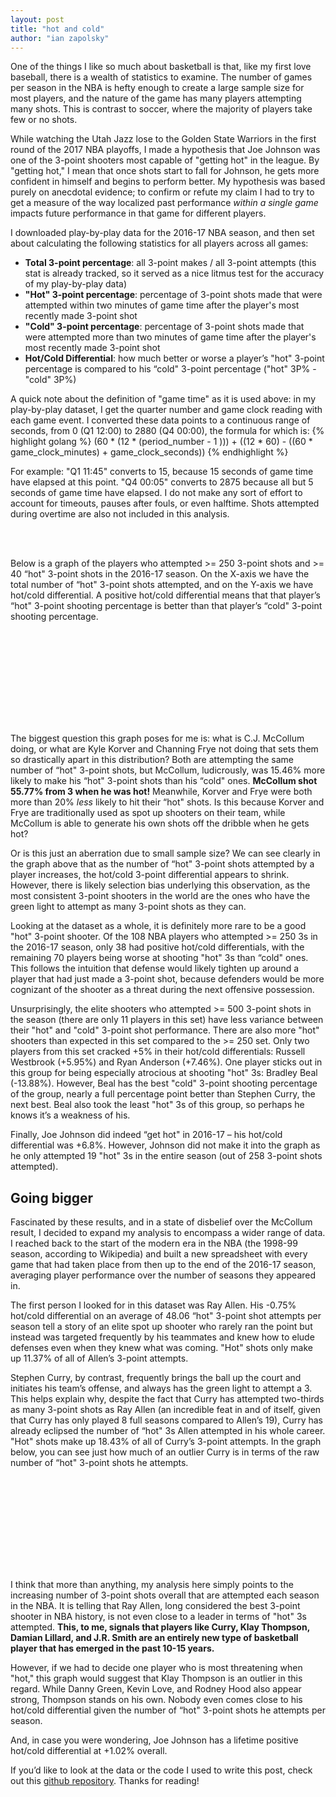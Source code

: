 ```yaml
---
layout: post
title: "hot and cold"
author: "ian zapolsky"
---
```


One of the things I like so much about basketball is that, like my first love baseball, there is a wealth of statistics to examine.
The number of games per season in the NBA is hefty enough to create a large sample size for most players, and the nature of the game has many players attempting many shots.
This is contrast to soccer, where the majority of players take few or no shots.


While watching the Utah Jazz lose to the Golden State Warriors in the first round of the 2017 NBA playoffs, I made a hypothesis that Joe Johnson was one of the 3-point shooters most capable of "getting hot" in the league.
By "getting hot," I mean that once shots start to fall for Johnson, he gets more confident in himself and begins to perform better.
My hypothesis was based purely on anecdotal evidence; to confirm or refute my claim I had to try to get a measure of the way localized past performance _within a single game_ impacts future performance in that game for different players.


I downloaded play-by-play data for the 2016-17 NBA season, and then set about calculating the following statistics for all players across all games:

  - **Total 3-point percentage**: all 3-point makes / all 3-point attempts (this stat is already tracked, so it served as a nice litmus test for the accuracy of my play-by-play data)
  - **"Hot" 3-point percentage**: percentage of 3-point shots made that were attempted within two minutes of game time after the player's most recently made 3-point shot
  - **"Cold" 3-point percentage**: percentage of 3-point shots made that were attempted more than two minutes of game time after the player's most recently made 3-point shot
  - **Hot/Cold Differential**: how much better or worse a player’s "hot" 3-point percentage is compared to his “cold" 3-point percentage ("hot" 3P% - "cold" 3P%)

A quick note about the definition of "game time" as it is used above: in my play-by-play dataset, I get the quarter number and game clock reading with each game event. I converted these data points to a continuous range of seconds, from 0 (Q1 12:00) to 2880 (Q4 00:00), the formula for which is:
{% highlight golang %}
    (60 * (12 * (period_number - 1 ))) +
    ((12 * 60) - ((60 * game_clock_minutes) + game_clock_seconds))
{% endhighlight %}

For example: "Q1 11:45" converts to 15, because 15 seconds of game time have elapsed at this point.
"Q4 00:05" converts to 2875 because all but 5 seconds of game time have elapsed.
I do not make any sort of effort to account for timeouts, pauses after fouls, or even halftime.
Shots attempted during overtime are also not included in this analysis.

<br></br>

Below is a graph of the players who attempted >= 250 3-point shots and >= 40 “hot" 3-point shots in the 2016-17 season.
On the X-axis we have the total number of “hot" 3-point shots attempted, and on the Y-axis we have hot/cold differential.
A positive hot/cold differential means that that player’s “hot" 3-point shooting percentage is better than that player’s “cold" 3-point shooting percentage.

<div class="svgholder">
  <svg id="g1"></svg>
</div>

The biggest question this graph poses for me is: what is C.J. McCollum doing, or what are Kyle Korver and Channing Frye not doing that sets them so drastically apart in this distribution?
Both are attempting the same number of “hot" 3-point shots, but McCollum, ludicrously, was 15.46% more likely to make his “hot" 3-point shots than his “cold" ones.
**McCollum shot 55.77% from 3 when he was hot!**
Meanwhile, Korver and Frye were both more than 20% _less_ likely to hit their “hot" shots.
Is this because Korver and Frye are traditionally used as spot up shooters on their team, while McCollum is able to generate his own shots off the dribble when he gets hot?

Or is this just an aberration due to small sample size? We can see clearly in the graph above that as the number of “hot" 3-point shots attempted by a player increases, the hot/cold 3-point differential appears to shrink.
However, there is likely selection bias underlying this observation, as the most consistent 3-point shooters in the world are the ones who have the green light to attempt as many 3-point shots as they can.

Looking at the dataset as a whole, it is definitely more rare to be a good "hot" 3-point shooter.
Of the 108 NBA players who attempted >= 250 3s in the 2016-17 season, only 38 had positive hot/cold differentials, with the remaining 70 players being worse at shooting "hot" 3s than “cold" ones.
This follows the intuition that defense would likely tighten up around a player that had just made a 3-point shot, because defenders would be more cognizant of the shooter as a threat during the next offensive possession.

Unsurprisingly, the elite shooters who attempted >= 500 3-point shots in the season (there are only 11 players in this set) have less variance between their "hot" and "cold" 3-point shot performance.
There are also more "hot" shooters than expected in this set compared to the >= 250 set.
Only two players from this set cracked +5% in their hot/cold differentials: Russell Westbrook (+5.95%) and Ryan Anderson (+7.46%).
One player sticks out in this group for being especially atrocious at shooting "hot" 3s: Bradley Beal (-13.88%).
However, Beal has the best "cold" 3-point shooting percentage of the group, nearly a full percentage point better than Stephen Curry, the next best.
Beal also took the least "hot" 3s of this group, so perhaps he knows it’s a weakness of his.

Finally, Joe Johnson did indeed “get hot" in 2016-17 – his hot/cold differential was +6.8%.
However, Johnson did not make it into the graph as he only attempted 19 "hot" 3s in the entire season (out of 258 3-point shots attempted).

## Going bigger

Fascinated by these results, and in a state of disbelief over the McCollum result, I decided to expand my analysis to encompass a wider range of data.
I reached back to the start of the modern era in the NBA (the 1998-99 season, according to Wikipedia) and built a new spreadsheet with every game that had taken place from then up to the end of the 2016-17 season, averaging player performance over the number of seasons they appeared in.

The first person I looked for in this dataset was Ray Allen.
His -0.75% hot/cold differential on an average of 48.06 “hot" 3-point shot attempts per season tell a story of an elite spot up shooter who rarely ran the point but instead was targeted frequently by his teammates and knew how to elude defenses even when they knew what was coming.
"Hot" shots only make up 11.37% of all of Allen’s 3-point attempts.

Stephen Curry, by contrast, frequently brings the ball up the court and initiates his team’s offense, and always has the green light to attempt a 3.
This helps explain why, despite the fact that Curry has attempted two-thirds as many 3-point shots as Ray Allen (an incredible feat in and of itself, given that Curry has only played 8 full seasons compared to Allen’s 19), Curry has already eclipsed the number of “hot" 3s Allen attempted in his whole career.
"Hot" shots make up 18.43% of all of Curry’s 3-point attempts.
In the graph below, you can see just how much of an outlier Curry is in terms of the raw number of “hot" 3-point shots he attempts.

<div class="svgholder">
  <svg id="g2"></svg>
</div>

I think that more than anything, my analysis here simply points to the increasing number of 3-point shots overall that are attempted each season in the NBA.
It is telling that Ray Allen, long considered the best 3-point shooter in NBA history, is not even close to a leader in terms of "hot" 3s attempted.
**This, to me, signals that players like Curry, Klay Thompson, Damian Lillard, and J.R. Smith are an entirely new type of basketball player that has emerged in the past 10-15 years.**

However, if we had to decide one player who is most threatening when "hot," this graph would suggest that Klay Thompson is an outlier in this regard.
While Danny Green, Kevin Love, and Rodney Hood also appear strong, Thompson stands on his own.
Nobody even comes close to his hot/cold differential given the number of “hot" 3-point shots he attempts per season.

And, in case you were wondering, Joe Johnson has a lifetime positive hot/cold differential at +1.02% overall.

If you’d like to look at the data or the code I used to write this post, check out this [github repository][ghr]. Thanks for reading!

[ghr]:https://github.com/ianzapolsky/nbastats


<style>
.axis path,
.axis line {
  fill: none;
  stroke: #000;
  shape-rendering: crispEdges;
}

.svgholder {
  text-align: center;
}

.dot {
  stroke: #000;
}

.tooltip {
  position: absolute;
  font-size: 12px;
  width: 200px;
  height: 28px;
  pointer-events: none;
}
</style>
<script src="http://d3js.org/d3.v3.min.js"></script>
<script>

var x = function() {
  var margin = {top: 20, right: 20, bottom: 30, left: 40},
      width = 500 - margin.left - margin.right,
      //height = 500 - margin.top - margin.bottom;
      height = 500 - margin.top - margin.bottom;
  
  /* 
   * value accessor - returns the value to encode for a given data object.
   * scale - maps value to a visual display encoding, such as a pixel position.
   * map function - maps from data value to display value
   * axis - sets up axis
   */ 
  
  // setup x 
  var xValue = function(d) { return d["Hot 3P Att"]; }, // data -> value
      xScale = d3.scale.linear().range([0, width]), // value -> display
      xMap = function(d) { return xScale(xValue(d));}, // data -> display
      xAxis = d3.svg.axis().scale(xScale).orient("bottom");
  
  // setup y
  var yValue = function(d) { return d["Hot/Cold Diff"];}, // data -> value
      yScale = d3.scale.linear().range([height, 0]), // value -> display
      yMap = function(d) { return yScale(yValue(d));}, // data -> display
      yAxis = d3.svg.axis().scale(yScale).orient("left");
  
  // setup fill color
  var cValue = function(d) { return d.Name;},
      color = d3.scale.category10();
  
  // add the graph canvas to the body of the webpage
  var svg = d3.select("#g1")
      .attr("width", width + margin.left + margin.right)
      .attr("height", height + margin.top + margin.bottom)
    .append("g")
      .attr("transform", "translate(" + margin.left + "," + margin.top + ")");
  
  // add the tooltip area to the webpage
  var tooltip = d3.select("body").append("div")
      .attr("class", "tooltip")
      .style("opacity", 0);
  
  // load data
  d3.csv("/assets/2016-17.csv", function(error, data) {
  //d3.csv("reports/avg.csv", function(error, data) {
  
    // change string (from CSV) into number format
    data.forEach(function(d) {
      d["Hot 3P Att"] = +d["Hot 3P Att"];
      d["Hot/Cold Diff"] = +d["Hot/Cold Diff"];
      d["Hot 3P%"] = +d["Hot 3P%"];
  //    console.log(d);
    });
  
    // don't want dots overlapping axis, so add in buffer to data domain
    xScale.domain([d3.min(data, xValue)-1, d3.max(data, xValue)+1]);
    //xScale.domain([50, d3.max(data, xValue)+1]);
    //yScale.domain([d3.min(data, yValue)-1, d3.max(data, yValue)+1]);
    yScale.domain([-25, 25]);
    //yScale.domain([-10, 10]);
  
    // x-axis
    svg.append("g")
        .attr("class", "x axis")
        .attr("transform", "translate(0," + height + ")")
        .call(xAxis)
      .append("text")
        .attr("class", "label")
        .attr("x", width)
        .attr("y", -6)
        .style("text-anchor", "end")
        .text("# Hot 3P Att");
  
    // y-axis
    svg.append("g")
        .attr("class", "y axis")
        .call(yAxis)
      .append("text")
        .attr("class", "label")
        .attr("transform", "rotate(-90)")
        .attr("y", 6)
        .attr("dy", ".71em")
        .style("text-anchor", "end")
        .text("Hot/Cold 3P% Differential");
  
    svg.append("line")
      .style("stroke", "black")
      .attr("x1", 0)
      .attr("y1", (height/2))
      .attr("x2", width)
      .attr("y2", (height/2));

    svg.append("text")
      .attr("x", (width/2))
      .attr("y", 0)
      .attr("text-anchor", "middle")
      .attr("font-size", "16px")
      .text("Hot/Cold Differential in 2016-17");
  
    // draw dots
    svg.selectAll(".dot")
        .data(data)
      .enter().append("circle")
      // .filter(function(d) { return d["Hot 3P Att"] >= 250 && d["Hot 3P Att"] >= 40; })
      //.filter(function(d) { return d["Hot 3P Att"] >= 500; })
      .filter(function(d) { return d["Hot 3P Att"] >= 40 && d["Total 3P Att"] > 250; })
        .attr("class", "dot")
        .attr("r", 3.5)
        .attr("cx", xMap)
        .attr("cy", yMap)
        .style("fill", function(d) { return color(cValue(d));}) 
        .on("mouseover", function(d) {
            tooltip.transition()
                 .duration(200)
                 .style("opacity", .9);
            tooltip.html(d["Name"] + "<br/> (" + xValue(d)
            + ", " + yValue(d).toFixed(2) + "%)")
                 .style("left", (d3.event.pageX + 5) + "px")
                 .style("top", (d3.event.pageY - 28) + "px");
        })
        .on("mouseout", function(d) {
            tooltip.transition()
                 .duration(500)
                 .style("opacity", 0);
        });
  });
};

var y = function() {
  var margin = {top: 20, right: 20, bottom: 30, left: 40},
      width = 500 - margin.left - margin.right,
      //height = 500 - margin.top - margin.bottom;
      height = 500 - margin.top - margin.bottom;
  
  /* 
   * value accessor - returns the value to encode for a given data object.
   * scale - maps value to a visual display encoding, such as a pixel position.
   * map function - maps from data value to display value
   * axis - sets up axis
   */ 
  
  // setup x 
  var xValue = function(d) { return d["Hot 3P Att"]; }, // data -> value
      xScale = d3.scale.linear().range([0, width]), // value -> display
      xMap = function(d) { return xScale(xValue(d));}, // data -> display
      xAxis = d3.svg.axis().scale(xScale).orient("bottom");
  
  // setup y
  var yValue = function(d) { return d["Hot/Cold Diff"];}, // data -> value
      yScale = d3.scale.linear().range([height, 0]), // value -> display
      yMap = function(d) { return yScale(yValue(d));}, // data -> display
      yAxis = d3.svg.axis().scale(yScale).orient("left");
  
  // setup fill color
  var cValue = function(d) { return d.Name;},
      color = d3.scale.category10();
  
  // add the graph canvas to the body of the webpage
  var svg = d3.select("#g2")
      .attr("width", width + margin.left + margin.right)
      .attr("height", height + margin.top + margin.bottom)
    .append("g")
      .attr("transform", "translate(" + margin.left + "," + margin.top + ")");
  
  // add the tooltip area to the webpage
  var tooltip = d3.select("body").append("div")
      .attr("class", "tooltip")
      .style("opacity", 0);
  
  // load data
  //d3.csv("reports/2016-17.csv", function(error, data) {
  d3.csv("/assets/avg.csv", function(error, data) {
  
    // change string (from CSV) into number format
    data.forEach(function(d) {
      d["Hot 3P Att"] = +d["Hot 3P Att"];
      d["Hot/Cold Diff"] = +d["Hot/Cold Diff"];
      d["Hot 3P%"] = +d["Hot 3P%"];
  //    console.log(d);
    });
  
    // don't want dots overlapping axis, so add in buffer to data domain
    xScale.domain([d3.min(data, xValue)-1, d3.max(data, xValue)+1]);
    //xScale.domain([50, d3.max(data, xValue)+1]);
    //yScale.domain([d3.min(data, yValue)-1, d3.max(data, yValue)+1]);
    //yScale.domain([-25, 25]);
    yScale.domain([-10, 10]);
  
    // x-axis
    svg.append("g")
        .attr("class", "x axis")
        .attr("transform", "translate(0," + height + ")")
        .call(xAxis)
      .append("text")
        .attr("class", "label")
        .attr("x", width)
        .attr("y", -6)
        .style("text-anchor", "end")
        .text("Avg # Hot 3P Att per Season");
  
    // y-axis
    svg.append("g")
        .attr("class", "y axis")
        .call(yAxis)
      .append("text")
        .attr("class", "label")
        .attr("transform", "rotate(-90)")
        .attr("y", 6)
        .attr("dy", ".71em")
        .style("text-anchor", "end")
        .text("Hot/Cold 3P% Differential");
  
    svg.append("line")
      .style("stroke", "black")
      .attr("x1", 0)
      .attr("y1", (height/2))
      .attr("x2", width)
      .attr("y2", (height/2));

    svg.append("text")
      .attr("x", (width/2))
      .attr("y", 0)
      .attr("text-anchor", "middle")
      .attr("font-size", "16px")
      .text("Avg Hot/Cold Differential for all games 1998-2017");
  
    // draw dots
    svg.selectAll(".dot")
        .data(data)
      .enter().append("circle")
      // .filter(function(d) { return d["Hot 3P Att"] >= 250 && d["Hot 3P Att"] >= 40; })
      //.filter(function(d) { return d["Hot 3P Att"] >= 500; })
      .filter(function(d) { return d["Hot 3P Att"] >= 30 && d["Total 3P Att"] > 250; })
        .attr("class", "dot")
        .attr("r", 3.5)
        .attr("cx", xMap)
        .attr("cy", yMap)
        .style("fill", function(d) { return color(cValue(d));}) 
        .on("mouseover", function(d) {
            tooltip.transition()
                 .duration(200)
                 .style("opacity", .9);
            tooltip.html(d["Name"] + "<br/> (" + xValue(d).toFixed(2)
            + ", " + yValue(d).toFixed(2) + "%)")
                 .style("left", (d3.event.pageX + 5) + "px")
                 .style("top", (d3.event.pageY - 28) + "px");
        })
        .on("mouseout", function(d) {
            tooltip.transition()
                 .duration(500)
                 .style("opacity", 0);
        });
  });
};

x();
y();

</script>
